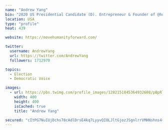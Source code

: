 ```yaml
---
name: "Andrew Yang"
bio: "2020 US Presidential Candidate (D). Entrepreneur & Founder of @humanityforward My book: http://bit.ly/2POZplk Join the movement: http://movehumanityforward.com"
location: USA
type: "profile"
heat: 439

website: https://movehumanityforward.com/

twitter:
  username: AndrewYang
  url: https://twitter.com/AndrewYang
  followers: 1712970

topics:
  - Election
  - Democratic Voice

images:
  - url: https://pbs.twimg.com/profile_images/1282151845364932608/pBpRlBlt_400x400.jpg
    width: 400
    height: 400
    isCached: true
    title: "Andrew Yang"

secured: "cItPG7NuIUjDchs78cAdlDrsE4kq7LyyvQIOLJltGjozJSgnlrrVMHNshns4+/TnxykzmAwKu0I+PSVYuZMlilOHozhheM/LElAh8I9QAHOXaNmH31/6SZgm3lKUhJ+bg+EZdLkumMUw3PlrnOeoLEaEK0Oeji6FkYRge5X+Oe1oEaQbs47IOkztv8EO7TVAIkYFiENrkYlC+f8UWfBNgpeOD53AfGGHtPtNiZmA4r4KAWUcWs8pAV1pc+NHWLKJuqlxxnYBjGBsQQrAdc/YvkFWIuPVPwg4586suSHfkhRuu8FfUWRxMJ3slziz3eBtem9Z4XtxWdDpt7p7HZTrfMz7D7MtMk1Mi0aHsdS+DIuvgQzkRk1gun0pYE2U2gvJpJVSzOary0I8FiIezExz+nHp6aihAgCiVQPaN3z1cK8=;Gc44V3+RKxs6aWsSTi4YRg=="
---
```


